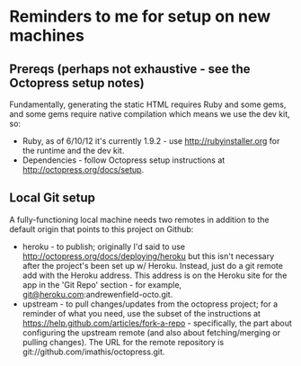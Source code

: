 # Reminders to me for setup on new machines

## Prereqs (perhaps not exhaustive - see the Octopress setup notes)
Fundamentally, generating the static HTML requires Ruby and some gems, and some gems require native compilation which means we use the dev kit, so:

- Ruby, as of 6/10/12 it's currently 1.9.2 - use <http://rubyinstaller.org> for the runtime and the dev kit.
- Dependencies - follow Octopress setup instructions at <http://octopress.org/docs/setup>.

## Local Git setup
A fully-functioning local machine needs two remotes in addition to the default origin that points to this project on Github:

- heroku - to publish; originally I'd said to use <http://octopress.org/docs/deploying/heroku> but this isn't necessary after the project's been set up w/ Heroku. Instead, just do a git remote add with the Heroku address. This address is on the Heroku site for the app in the 'Git Repo' section - for example, git@heroku.com:andrewenfield-octo.git.
- upstream - to pull changes/updates from the octopress project; for a reminder of what you need, use the subset of the instructions at <https://help.github.com/articles/fork-a-repo> - specifically, the part about configuring the upstream remote (and also about fetching/merging or pulling changes). The URL for the remote repository is git://github.com/imathis/octopress.git.